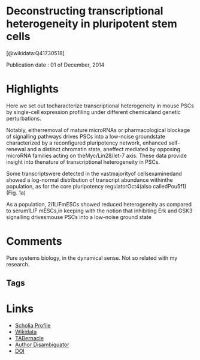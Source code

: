 
Deconstructing transcriptional heterogeneity in pluripotent stem cells
======================================================================
  
  [@wikidata:Q41730518]  
  
Publication date : 01 of December, 2014  

# Highlights
Here we set out tocharacterize transcriptional heterogeneity in mouse PSCs by single-cell expression profiling under different chemicaland genetic perturbations.

Notably, eitherremoval of mature microRNAs or pharmacological blockage of signalling pathways drives PSCs into a low-noise groundstate characterized by a reconfigured pluripotency network, enhanced self-renewal and a distinct chromatin state, aneffect mediated by opposing microRNA families acting on theMyc/Lin28/let-7 axis. These data provide insight into thenature of transcriptional heterogeneity in PSCs.

Some transcriptswere detected in the vastmajorityof cellsexaminedand showed a log-normal distribution of transcript abundance withinthe population, as for the core pluripotency regulatorOct4(also calledPou5f1) (Fig. 1a)

As a population, 2i1LIFmESCs showed reduced heterogeneity as compared to serum1LIF mESCs,in keeping with the notion that inhibiting Erk and GSK3 signalling drivesmouse PSCs into a low-noise ground state
# Comments

Pure systems biology, in the dynamical sense. Not so related with my research.

## Tags

# Links
  
 * [Scholia Profile](https://scholia.toolforge.org/work/Q41730518)  
 * [Wikidata](https://www.wikidata.org/wiki/Q41730518)  
 * [TABernacle](https://tabernacle.toolforge.org/?#/tab/manual/Q41730518/P921%3BP4510)  
 * [Author Disambiguator](https://author-disambiguator.toolforge.org/work_item_oauth.php?id=Q41730518&batch_id=&match=1&author_list_id=&doit=Get+author+links+for+work)  
 * [DOI](https://doi.org/10.1038/NATURE13920)  
